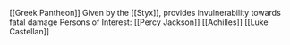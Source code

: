 [[Greek Pantheon]]
Given by the [[Styx]], provides invulnerability towards fatal damage
Persons of Interest:
[[Percy Jackson]]
[[Achilles]]
[[Luke Castellan]]
